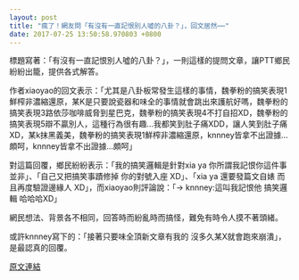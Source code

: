 ```yaml
---
layout: post
title: "瘋了！網友問「有沒有一直記恨別人噓的八卦？」，回文居然⋯⋯"
date: 2017-07-25 13:50:58.970803 +0800
---
```


標題寫著：「有沒有一直記恨別人噓的八卦？」，一則這樣的提問文章，讓PTT鄉民紛紛出籠，提供各式解答。

作者xiaoyao的回文表示：「尤其是八卦板常發生這樣的事情，魏拳粉的搞笑表現1鮮榨非濃縮還原，某K是只要說瓷器和味全的事情就會跳出來護航好嗎，魏拳粉的搞笑表現3路依莎咖啡威脅到星巴克，魏拳粉的搞笑表現4不打自招XD，魏拳粉的搞笑表現5辯不贏別人，這種行為很有趣...我都笑到肚子痛XDD，讓人笑到肚子痛XD，某k抹黑義美，魏拳粉的搞笑表現1鮮榨非濃縮還原，knnney皆拿不出證據...頗呵，knnney皆拿不出證據...頗呵」

對這篇回覆，鄉民紛紛表示：「我的搞笑邏輯是針對xia ya  你所謂我記恨你這件事 並非」、「自己又把搞笑事蹟修掉 你的對號入座  XD」、「xia ya 還要發篇文自婊 而且再度驗證邊緣人 XD」，而xiaoyao則評論說：「→ knnney:這叫我記恨他 搞笑邏輯             哈哈哈XD」

網民想法、背景各不相同，回答時而紛亂時而搞怪，難免有時令人摸不著頭緒。

或許knnney寫下的：「接著只要味全頂新文章有我的 沒多久某X就會跑來崩潰」，是最認真的回覆。

<a href = "https://www.ptt.cc/bbs/Gossiping/M.1500950646.A.DD9.html">原文連結</a>

